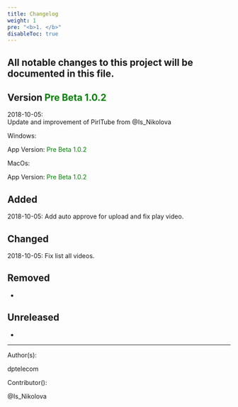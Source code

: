 ```yaml
---
title: Changelog
weight: 1
pre: "<b>1. </b>"
disableToc: true
---
```


## All notable changes to this project will be documented in this file.




## Version <span style="color:green">Pre Beta 1.0.2</span>
2018-10-05:  
Update and improvement of PirlTube from @Is_Nikolova  

Windows:  


App Version: <span style="color:green">Pre Beta 1.0.2</span>


MacOs:


App Version: <span style="color:green">Pre Beta 1.0.2</span>


## Added  

2018-10-05: Add auto approve for upload and fix play video.

## Changed  

2018-10-05: Fix list all videos.

## Removed  
-

## Unreleased  
-



---
Author(s):  

dptelecom  

Contributor():

@Is_Nikolova
